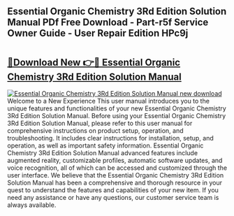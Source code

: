 ## Essential Organic Chemistry 3Rd Edition Solution Manual PDf Free Download - Part-r5f Service Owner Guide - User Repair Edition HPc9j

# <h2><a href="http://bc45340.oget.top/?id=Essential+Organic+Chemistry+3Rd+Edition+Solution+Manual">🔗Download New 👉🔴 Essential Organic Chemistry 3Rd Edition Solution Manual</a></h2>

[![Essential Organic Chemistry 3Rd Edition Solution Manual new download](https://i.imgur.com/5g1atiW.png)](http://bc45340.oget.top/?id=Essential+Organic+Chemistry+3Rd+Edition+Solution+Manual)
Welcome to a New Experience This user manual introduces you to the unique features and functionalities of your new Essential Organic Chemistry 3Rd Edition Solution Manual. Before using your Essential Organic Chemistry 3Rd Edition Solution Manual, please refer to this user manual for comprehensive instructions on product setup, operation, and troubleshooting. It includes clear instructions for installation, setup, and operation, as well as important safety information. Essential Organic Chemistry 3Rd Edition Solution Manual advanced features include augmented reality, customizable profiles, automatic software updates, and voice recognition, all of which can be accessed and customized through the user interface. We believe that the Essential Organic Chemistry 3Rd Edition Solution Manual has been a comprehensive and thorough resource in your quest to understand the features and capabilities of your new item. If you need any assistance or have any questions, our customer service team is always available.
